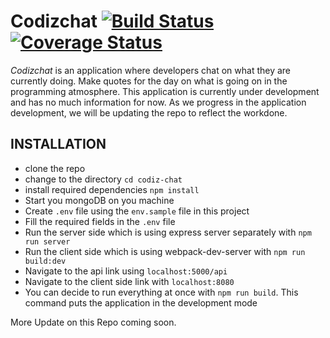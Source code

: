 # Codizchat [![Build Status](https://travis-ci.org/johadi10/codiz-chat.svg?branch=staging)](https://travis-ci.org/johadi10/codiz-chat) [![Coverage Status](https://coveralls.io/repos/github/johadi10/codiz-chat/badge.svg?branch=staging)](https://coveralls.io/github/johadi10/codiz-chat?branch=staging)
*Codizchat* is an application where developers chat on what they are currently doing. Make quotes for the day on what is going on in the programming atmosphere.
This application is currently under development and has no much information for now. As we progress in the application development, we will be updating the repo to reflect the workdone.
## INSTALLATION
- clone the repo
- change to the directory `cd codiz-chat`
- install required dependencies `npm install`
- Start you mongoDB on you machine
- Create `.env` file using the `env.sample` file in this project
- Fill the required fields in the `.env` file
- Run the server side which is using express server separately with `npm run server`
- Run the client side which is using webpack-dev-server with `npm run build:dev`
- Navigate to the api link using `localhost:5000/api`
- Navigate to the client side link with `localhost:8080`
- You can decide to run everything at once with `npm run build`. This command puts the application in the development mode

More Update on this Repo coming soon.

